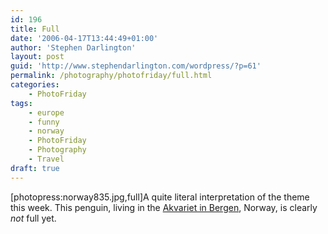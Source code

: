 ```yaml
---
id: 196
title: Full
date: '2006-04-17T13:44:49+01:00'
author: 'Stephen Darlington'
layout: post
guid: 'http://www.stephendarlington.com/wordpress/?p=61'
permalink: /photography/photofriday/full.html
categories:
    - PhotoFriday
tags:
    - europe
    - funny
    - norway
    - PhotoFriday
    - Photography
    - Travel
draft: true
---
```


\[photopress:norway835.jpg,full\]A quite literal interpretation of the theme this week. This penguin, living in the [Akvariet in Bergen](http://www.akvariet.no/ "Bergen Aquarium"), Norway, is clearly *not* full yet.